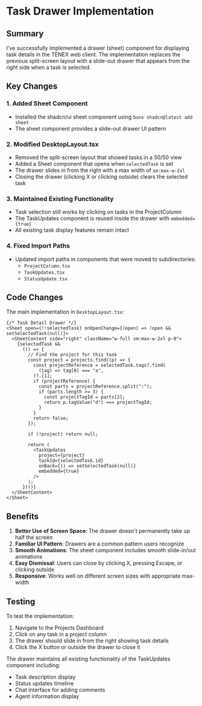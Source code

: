 # Task Drawer Implementation

## Summary

I've successfully implemented a drawer (sheet) component for displaying task details in the TENEX web client. The implementation replaces the previous split-screen layout with a slide-out drawer that appears from the right side when a task is selected.

## Key Changes

### 1. **Added Sheet Component**
- Installed the shadcn/ui sheet component using `bunx shadcn@latest add sheet`
- The sheet component provides a slide-out drawer UI pattern

### 2. **Modified DesktopLayout.tsx**
- Removed the split-screen layout that showed tasks in a 50/50 view
- Added a Sheet component that opens when `selectedTask` is set
- The drawer slides in from the right with a max width of `sm:max-w-2xl`
- Closing the drawer (clicking X or clicking outside) clears the selected task

### 3. **Maintained Existing Functionality**
- Task selection still works by clicking on tasks in the ProjectColumn
- The TaskUpdates component is reused inside the drawer with `embedded={true}`
- All existing task display features remain intact

### 4. **Fixed Import Paths**
- Updated import paths in components that were moved to subdirectories:
  - `ProjectColumn.tsx`
  - `TaskUpdates.tsx`
  - `StatusUpdate.tsx`

## Code Changes

The main implementation in `DesktopLayout.tsx`:

```tsx
{/* Task Detail Drawer */}
<Sheet open={!!selectedTask} onOpenChange={(open) => !open && setSelectedTask(null)}>
  <SheetContent side="right" className="w-full sm:max-w-2xl p-0">
    {selectedTask &&
      (() => {
        // Find the project for this task
        const project = projects.find((p) => {
          const projectReference = selectedTask.tags?.find(
            (tag) => tag[0] === "a",
          )?.[1];
          if (projectReference) {
            const parts = projectReference.split(":");
            if (parts.length >= 3) {
              const projectTagId = parts[2];
              return p.tagValue("d") === projectTagId;
            }
          }
          return false;
        });

        if (!project) return null;

        return (
          <TaskUpdates
            project={project}
            taskId={selectedTask.id}
            onBack={() => setSelectedTask(null)}
            embedded={true}
          />
        );
      })()}
  </SheetContent>
</Sheet>
```

## Benefits

1. **Better Use of Screen Space**: The drawer doesn't permanently take up half the screen
2. **Familiar UI Pattern**: Drawers are a common pattern users recognize
3. **Smooth Animations**: The sheet component includes smooth slide-in/out animations
4. **Easy Dismissal**: Users can close by clicking X, pressing Escape, or clicking outside
5. **Responsive**: Works well on different screen sizes with appropriate max-width

## Testing

To test the implementation:
1. Navigate to the Projects Dashboard
2. Click on any task in a project column
3. The drawer should slide in from the right showing task details
4. Click the X button or outside the drawer to close it

The drawer maintains all existing functionality of the TaskUpdates component including:
- Task description display
- Status updates timeline
- Chat interface for adding comments
- Agent information display